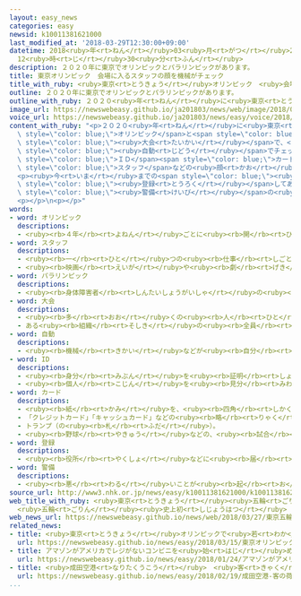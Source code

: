 ```yaml
---
layout: easy_news
categories: easy
newsid: k10011381621000
last_modified_at: '2018-03-29T12:30:00+09:00'
datetime: 2018<ruby>年<rt>ねん</rt></ruby>03<ruby>月<rt>がつ</rt></ruby>29<ruby>日<rt>にち</rt></ruby>
  12<ruby>時<rt>じ</rt></ruby>30<ruby>分<rt>ふん</rt></ruby>
description: ２０２０年に東京でオリンピックとパラリンピックがあります。
title: 東京オリンピック　会場に入るスタッフの顔を機械がチェック
title_with_ruby: <ruby>東京<rt>とうきょう</rt></ruby>オリンピック　<ruby>会場<rt>かいじょう</rt></ruby>に<ruby>入<rt>はい</rt></ruby>るスタッフの<ruby>顔<rt>かお</rt></ruby>を<ruby>機械<rt>きかい</rt></ruby>がチェック
outline: ２０２０年に東京でオリンピックとパラリンピックがあります。
outline_with_ruby: ２０２０<ruby>年<rt>ねん</rt></ruby>に<ruby>東京<rt>とうきょう</rt></ruby>でオリンピックとパラリンピックがあります。
image_url: https://newswebeasy.github.io/ja201803/news/web/image/2018/03/27/K10011381621_1803272035_1803272041_01_02.jpg
voice_url: https://newswebeasy.github.io/ja201803/news/easy/voice/2018/03/29/k10011381621000.mp4
content_with_ruby: "<p>２０２０<ruby>年<rt>ねん</rt></ruby>に<ruby>東京<rt>とうきょう</rt></ruby>で<span\
  \ style=\"color: blue;\">オリンピック</span>と<span style=\"color: blue;\">パラリンピック</span>があります。この２つの<span\
  \ style=\"color: blue;\"><ruby>大会<rt>たいかい</rt></ruby></span>で、<ruby>会場<rt>かいじょう</rt></ruby>に<ruby>入<rt>はい</rt></ruby>ってもいい<ruby>人<rt>ひと</rt></ruby>かどうか、<ruby>機械<rt>きかい</rt></ruby>が<span\
  \ style=\"color: blue;\"><ruby>自動<rt>じどう</rt></ruby></span>でチェックすることになりました。<ruby>入<rt>い</rt></ruby>り<ruby>口<rt>ぐち</rt></ruby>にカメラを<ruby>置<rt>お</rt></ruby>いて、<span\
  \ style=\"color: blue;\">ＩＤ</span><span style=\"color: blue;\">カード</span>を<ruby>持<rt>も</rt></ruby>っている<span\
  \ style=\"color: blue;\">スタッフ</span>などの<ruby>顔<rt>かお</rt></ruby>を<ruby>機械<rt>きかい</rt></ruby>がチェックします。</p>\n\
  <p><ruby>今<rt>いま</rt></ruby>までの<span style=\"color: blue;\"><ruby>大会<rt>たいかい</rt></ruby></span>では、<span\
  \ style=\"color: blue;\"><ruby>登録<rt>とうろく</rt></ruby></span>してある<ruby>写真<rt>しゃしん</rt></ruby>と<ruby>会場<rt>かいじょう</rt></ruby>に<ruby>入<rt>はい</rt></ruby>る<ruby>人<rt>ひと</rt></ruby>の<ruby>顔<rt>かお</rt></ruby>が<ruby>同<rt>おな</rt></ruby>じかどうか、<span\
  \ style=\"color: blue;\"><ruby>警備<rt>けいび</rt></ruby></span>の<ruby>人<rt>ひと</rt></ruby>が<ruby>見<rt>み</rt></ruby>てチェックしていました。</p>\n\
  <p></p>\n<p></p>"
words:
- word: オリンピック
  descriptions:
  - <ruby><rb>４年</rb><rt>よねん</rt></ruby>ごとに<ruby><rb>開</rb><rt>ひら</rt></ruby>かれ、<ruby><rb>世界</rb><rt>せかい</rt></ruby>じゅうの<ruby><rb>国々</rb><rt>くにぐに</rt></ruby>から<ruby><rb>選手</rb><rt>せんしゅ</rt></ruby>が<ruby><rb>参加</rb><rt>さんか</rt></ruby>する<ruby><rb>競技大会</rb><rt>きょうぎたいかい</rt></ruby>。<ruby><rb>古代</rb><rt>こだい</rt></ruby>ギリシャのオリンピアで<ruby><rb>開</rb><rt>ひら</rt></ruby>かれた<ruby><rb>古代</rb><rt>こだい</rt></ruby>オリンピックにならって、フランスのクーベルタンの<ruby><rb>力</rb><rt>ちから</rt></ruby>で、１８９６<ruby><rb>年</rb><rt>ねん</rt></ruby>にギリシャのアテネで<ruby><rb>開</rb><rt>ひら</rt></ruby>かれたのが、<ruby><rb>近代</rb><rt>きんだい</rt></ruby>オリンピックの<ruby><rb>始</rb><rt>はじ</rt></ruby>まり。<ruby><rb>五輪</rb><rt>ごりん</rt></ruby>。
- word: スタッフ
  descriptions:
  - <ruby><rb>一</rb><rt>ひと</rt></ruby>つの<ruby><rb>仕事</rb><rt>しごと</rt></ruby>のために、それぞれの<ruby><rb>役割</rb><rt>やくわり</rt></ruby>を<ruby><rb>受</rb><rt>う</rt></ruby>け<ruby><rb>持</rb><rt>も</rt></ruby>って<ruby><rb>働</rb><rt>はたら</rt></ruby>く<ruby><rb>人</rb><rt>ひと</rt></ruby>たち。
  - <ruby><rb>映画</rb><rt>えいが</rt></ruby>や<ruby><rb>劇</rb><rt>げき</rt></ruby>、テレビなどで、<ruby><rb>出演者</rb><rt>しゅつえんしゃ</rt></ruby><ruby><rb>以外</rb><rt>いがい</rt></ruby>の<ruby><rb>仕事</rb><rt>しごと</rt></ruby>をする<ruby><rb>係</rb><rt>かかり</rt></ruby>。<ruby><rb>監督</rb><rt>かんとく</rt></ruby>・カメラマン・<ruby><rb>道具係</rb><rt>どうぐがかり</rt></ruby>など。
- word: パラリンピック
  descriptions:
  - <ruby><rb>身体障害者</rb><rt>しんたいしょうがいしゃ</rt></ruby>の<ruby><rb>国際</rb><rt>こくさい</rt></ruby>スポーツ<ruby><rb>大会</rb><rt>たいかい</rt></ruby>。<ruby><rb>四年</rb><rt>よねん</rt></ruby>に<ruby><rb>一度</rb><rt>いちど</rt></ruby>、オリンピック<ruby><rb>開催地</rb><rt>かいさいち</rt></ruby>で<ruby><rb>行</rb><rt>おこな</rt></ruby>われる。
- word: 大会
  descriptions:
  - <ruby><rb>多</rb><rt>おお</rt></ruby>くの<ruby><rb>人</rb><rt>ひと</rt></ruby>が<ruby><rb>集</rb><rt>あつ</rt></ruby>まる<ruby><rb>会</rb><rt>かい</rt></ruby>。
  - ある<ruby><rb>組織</rb><rt>そしき</rt></ruby>の<ruby><rb>全員</rb><rt>ぜんいん</rt></ruby>が<ruby><rb>集</rb><rt>あつ</rt></ruby>まる<ruby><rb>会</rb><rt>かい</rt></ruby>。
- word: 自動
  descriptions:
  - <ruby><rb>機械</rb><rt>きかい</rt></ruby>などが<ruby><rb>自分</rb><rt>じぶん</rt></ruby>の<ruby><rb>力</rb><rt>ちから</rt></ruby>で<ruby><rb>動</rb><rt>うご</rt></ruby>くこと。
- word: ID
  descriptions:
  - <ruby><rb>身分</rb><rt>みぶん</rt></ruby>を<ruby><rb>証明</rb><rt>しょうめい</rt></ruby>すること。
  - <ruby><rb>個人</rb><rt>こじん</rt></ruby>を<ruby><rb>見分</rb><rt>みわ</rt></ruby>ける<ruby><rb>番号</rb><rt>ばんごう</rt></ruby>。<ruby><rb>暗証番号</rb><rt>あんしょうばんごう</rt></ruby>。
- word: カード
  descriptions:
  - <ruby><rb>紙</rb><rt>かみ</rt></ruby>を、<ruby><rb>四角</rb><rt>しかく</rt></ruby>に<ruby><rb>小</rb><rt>ちい</rt></ruby>さく<ruby><rb>切</rb><rt>き</rt></ruby>ったもの。<ruby><rb>記入</rb><rt>きにゅう</rt></ruby>したり、<ruby><rb>整理</rb><rt>せいり</rt></ruby>するときなどに<ruby><rb>使</rb><rt>つか</rt></ruby>う。
  - 「クレジットカード」「キャッシュカード」などの<ruby><rb>略</rb><rt>りゃく</rt></ruby>。
  - トランプ（の<ruby><rb>札</rb><rt>ふだ</rt></ruby>）。
  - <ruby><rb>野球</rb><rt>やきゅう</rt></ruby>などの、<ruby><rb>試合</rb><rt>しあい</rt></ruby>の<ruby><rb>組</rb><rt>く</rt></ruby>み<ruby><rb>合</rb><rt>あ</rt></ruby>わせ。
- word: 登録
  descriptions:
  - <ruby><rb>役所</rb><rt>やくしょ</rt></ruby>などに<ruby><rb>届</rb><rt>とど</rt></ruby>け<ruby><rb>出</rb><rt>で</rt></ruby>て、おおやけに<ruby><rb>認</rb><rt>みと</rt></ruby>めてもらうこと。
- word: 警備
  descriptions:
  - <ruby><rb>悪</rb><rt>わる</rt></ruby>いことが<ruby><rb>起</rb><rt>お</rt></ruby>こらないように、<ruby><rb>気</rb><rt>き</rt></ruby>をつけて<ruby><rb>守</rb><rt>まも</rt></ruby>ること。
source_url: http://www3.nhk.or.jp/news/easy/k10011381621000/k10011381621000.html
web_title_with_ruby: <ruby>東京<rt>とうきょう</rt></ruby><ruby>五輪<rt>ごりん</rt></ruby>・<ruby>パラ<rt>ぱら</rt></ruby>で<ruby>顔認証<rt>かおにんしょう</rt></ruby><ruby>システム<rt>しすてむ</rt></ruby><ruby>導入<rt>どうにゅう</rt></ruby>へ
  <ruby>五輪<rt>ごりん</rt></ruby><ruby>史上初<rt>しじょうはつ</rt></ruby>
web_news_url: https://newswebeasy.github.io/news/web/2018/03/27/東京五輪パラで顔認証システム導入へ-五輪史上初
related_news:
- title: <ruby>東京<rt>とうきょう</rt></ruby>オリンピックで<ruby>若<rt>わか</rt></ruby>い<ruby>人<rt>ひと</rt></ruby>が<ruby>見<rt>み</rt></ruby>たい<ruby>競技<rt>きょうぎ</rt></ruby>　１<ruby>番<rt>ばん</rt></ruby>はバレーボール
  url: https://newswebeasy.github.io/news/easy/2018/03/15/東京オリンピックで若い人が見たい競技-1番はバレーボール
- title: アマゾンがアメリカでレジがないコンビニを<ruby>始<rt>はじ</rt></ruby>める
  url: https://newswebeasy.github.io/news/easy/2018/01/24/アマゾンがアメリカでレジがないコンビニを始める
- title: <ruby>成田空港<rt>なりたくうこう</rt></ruby>　<ruby>客<rt>きゃく</rt></ruby>の<ruby>荷物<rt>にもつ</rt></ruby>の<ruby>中<rt>なか</rt></ruby>を<ruby>立体<rt>りったい</rt></ruby><ruby>的<rt>てき</rt></ruby>に<ruby>見<rt>み</rt></ruby>る<ruby>機械<rt>きかい</rt></ruby>の<ruby>実験<rt>じっけん</rt></ruby>
  url: https://newswebeasy.github.io/news/easy/2018/02/19/成田空港-客の荷物の中を立体的に見る機械の実験
...
```

